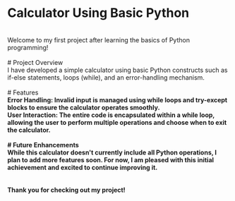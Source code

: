 # Calculator Using Basic Python
<br>
Welcome to my first project after learning the basics of Python programming!
<br>
<br>
# Project Overview
<br>
I have developed a simple calculator using basic Python constructs such as if-else statements, loops (while), and an error-handling mechanism.
<br>
<br>
# Features
<br>
<b>Error Handling<b>: Invalid input is managed using while loops and try-except blocks to ensure the calculator operates smoothly.
<br>
<b>User Interaction</b>: The entire code is encapsulated within a while loop, allowing the user to perform multiple operations and choose when to exit the calculator.
<br>
<br>
# Future Enhancements
<br>
While this calculator doesn't currently include all Python operations, I plan to add more features soon. For now, I am pleased with this initial achievement and excited to continue improving it.
<br>
<br>
<br>
Thank you for checking out my project!
